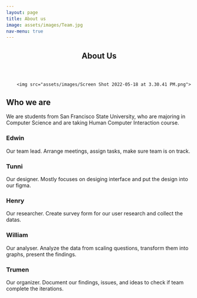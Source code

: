 ```yaml
---
layout: page
title: About us
image: assets/images/Team.jpg
nav-menu: true
---
```


<!-- Main -->
<div id="main" class="alt">

<!-- One -->
<section id="one">
	<div class="inner">
		<header class="major">
			<h1>About Us</h1>
		</header>

<!-- Content -->
		<img src="assets/images/Screen Shot 2022-05-18 at 3.30.41 PM.png">
<h2 id="content">Who we are</h2>
<p>We are students from San Francisco State University, who are majoring in Computer Science and are taking Human Computer Interaction course.</p>
		
<div class="row">
	<div class="6u 12u$(small)">
		<h3>Edwin</h3>
		<p>Our team lead. Arrange meetings, assign tasks, make sure team is on track.</p>
	</div>
	<div class="6u 12u$(small)">
		<h3>Tunni</h3>
		<p>Our designer. Mostly focuses on desiging interface and put the design into our figma.</p>
	</div>
	<div class="6u 12u$(small)">
		<h3>Henry</h3>
		<p>Our researcher. Create survey form for our user research and collect the datas.</p>
	</div>
	<div class="6u 12u$(small)">
		<h3>William</h3>
		<p>Our analyser. Analyze the data from scaling questions, transform them into graphs, present the findings.</p>
	</div>
	<div class="6u 12u$(small)">
		<h3>Trumen</h3>
		<p>Our organizer. Document our findings, issues, and ideas to check if team complete the iterations.</p>
	</div>
</div>


</div>
</section>

</div>
